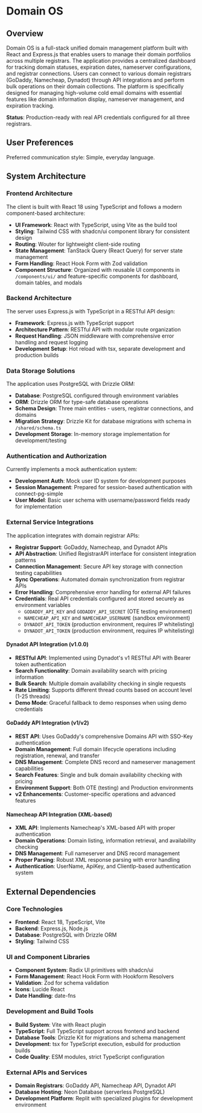 # Domain OS

## Overview

Domain OS is a full-stack unified domain management platform built with React and Express.js that enables users to manage their domain portfolios across multiple registrars. The application provides a centralized dashboard for tracking domain statuses, expiration dates, nameserver configurations, and registrar connections. Users can connect to various domain registrars (GoDaddy, Namecheap, Dynadot) through API integrations and perform bulk operations on their domain collections. The platform is specifically designed for managing high-volume cold email domains with essential features like domain information display, nameserver management, and expiration tracking.

**Status**: Production-ready with real API credentials configured for all three registrars.

## User Preferences

Preferred communication style: Simple, everyday language.

## System Architecture

### Frontend Architecture
The client is built with React 18 using TypeScript and follows a modern component-based architecture:

- **UI Framework**: React with TypeScript, using Vite as the build tool
- **Styling**: Tailwind CSS with shadcn/ui component library for consistent design
- **Routing**: Wouter for lightweight client-side routing
- **State Management**: TanStack Query (React Query) for server state management
- **Form Handling**: React Hook Form with Zod validation
- **Component Structure**: Organized with reusable UI components in `/components/ui/` and feature-specific components for dashboard, domain tables, and modals

### Backend Architecture
The server uses Express.js with TypeScript in a RESTful API design:

- **Framework**: Express.js with TypeScript support
- **Architecture Pattern**: RESTful API with modular route organization
- **Request Handling**: JSON middleware with comprehensive error handling and request logging
- **Development Setup**: Hot reload with tsx, separate development and production builds

### Data Storage Solutions
The application uses PostgreSQL with Drizzle ORM:

- **Database**: PostgreSQL configured through environment variables
- **ORM**: Drizzle ORM for type-safe database operations
- **Schema Design**: Three main entities - users, registrar connections, and domains
- **Migration Strategy**: Drizzle Kit for database migrations with schema in `/shared/schema.ts`
- **Development Storage**: In-memory storage implementation for development/testing

### Authentication and Authorization
Currently implements a mock authentication system:

- **Development Auth**: Mock user ID system for development purposes
- **Session Management**: Prepared for session-based authentication with connect-pg-simple
- **User Model**: Basic user schema with username/password fields ready for implementation

### External Service Integrations
The application integrates with domain registrar APIs:

- **Registrar Support**: GoDaddy, Namecheap, and Dynadot APIs
- **API Abstraction**: Unified RegistrarAPI interface for consistent integration patterns
- **Connection Management**: Secure API key storage with connection testing capabilities
- **Sync Operations**: Automated domain synchronization from registrar APIs
- **Error Handling**: Comprehensive error handling for external API failures
- **Credentials**: Real API credentials configured and stored securely as environment variables
  - `GODADDY_API_KEY` and `GODADDY_API_SECRET` (OTE testing environment)
  - `NAMECHEAP_API_KEY` and `NAMECHEAP_USERNAME` (sandbox environment)  
  - `DYNADOT_API_TOKEN` (production environment, requires IP whitelisting)
  - `DYNADOT_API_TOKEN` (production environment, requires IP whitelisting)

#### Dynadot API Integration (v1.0.0)
- **RESTful API**: Implemented using Dynadot's v1 RESTful API with Bearer token authentication
- **Search Functionality**: Domain availability search with pricing information
- **Bulk Search**: Multiple domain availability checking in single requests
- **Rate Limiting**: Supports different thread counts based on account level (1-25 threads)
- **Demo Mode**: Graceful fallback to demo responses when using demo credentials

#### GoDaddy API Integration (v1/v2)
- **REST API**: Uses GoDaddy's comprehensive Domains API with SSO-Key authentication
- **Domain Management**: Full domain lifecycle operations including registration, renewal, and transfer
- **DNS Management**: Complete DNS record and nameserver management capabilities
- **Search Features**: Single and bulk domain availability checking with pricing
- **Environment Support**: Both OTE (testing) and Production environments
- **v2 Enhancements**: Customer-specific operations and advanced features

#### Namecheap API Integration (XML-based)
- **XML API**: Implements Namecheap's XML-based API with proper authentication
- **Domain Operations**: Domain listing, information retrieval, and availability checking
- **DNS Management**: Full nameserver and DNS record management
- **Proper Parsing**: Robust XML response parsing with error handling
- **Authentication**: UserName, ApiKey, and ClientIp-based authentication system

## External Dependencies

### Core Technologies
- **Frontend**: React 18, TypeScript, Vite
- **Backend**: Express.js, Node.js
- **Database**: PostgreSQL with Drizzle ORM
- **Styling**: Tailwind CSS

### UI and Component Libraries
- **Component System**: Radix UI primitives with shadcn/ui
- **Form Management**: React Hook Form with Hookform Resolvers
- **Validation**: Zod for schema validation
- **Icons**: Lucide React
- **Date Handling**: date-fns

### Development and Build Tools
- **Build System**: Vite with React plugin
- **TypeScript**: Full TypeScript support across frontend and backend
- **Database Tools**: Drizzle Kit for migrations and schema management
- **Development**: tsx for TypeScript execution, esbuild for production builds
- **Code Quality**: ESM modules, strict TypeScript configuration

### External APIs and Services
- **Domain Registrars**: GoDaddy API, Namecheap API, Dynadot API
- **Database Hosting**: Neon Database (serverless PostgreSQL)
- **Development Platform**: Replit with specialized plugins for development environment